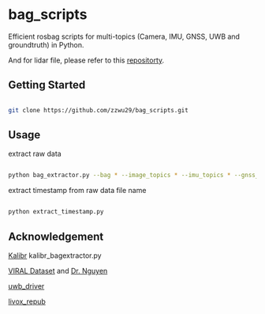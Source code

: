 bag_scripts
=============

Efficient rosbag scripts for multi-topics (Camera, IMU, GNSS, UWB and groundtruth) in Python.

And for lidar file, please refer to this [repositorty](https://github.com/zzwu29/livox_repub).

Getting Started
---------------

```bash

git clone https://github.com/zzwu29/bag_scripts.git
```

Usage
--------------

extract raw data
```bash

python bag_extractor.py --bag * --image_topics * --imu_topics * --gnss_topics * --uwb_topics * --gt_topics * --output_folder ?(default: ~/Desktop/)
```


extract timestamp from raw data file name
```bash

python extract_timestamp.py
```

Acknowledgement
---------------
   [Kalibr](https://github.com/ethz-asl/kalibr) kalibr_bagextractor.py
   
   [VIRAL Dataset](https://github.com/ntu-aris/ntu_viral_dataset) and [Dr. Nguyen](https://github.com/brytsknguyen)
   
   [uwb_driver](https://github.com/wang-chen/uwb_driver)

   [livox_repub](https://github.com/kafeiyin00/livox_repub)

